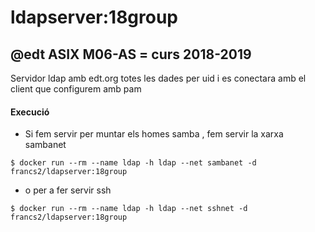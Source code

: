 # ldapserver:18group

## @edt ASIX M06-AS = curs 2018-2019

Servidor ldap amb edt.org totes les dades per uid i es
conectara amb el client que configurem amb pam


#### Execució

* Si fem servir per muntar els homes samba , fem servir la xarxa sambanet

```
$ docker run --rm --name ldap -h ldap --net sambanet -d francs2/ldapserver:18group
```

* o per a fer servir ssh 

```
$ docker run --rm --name ldap -h ldap --net sshnet -d francs2/ldapserver:18group
```


